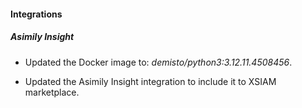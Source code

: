 
#### Integrations

##### Asimily Insight
- Updated the Docker image to: *demisto/python3:3.12.11.4508456*.

- Updated the Asimily Insight integration to include it to XSIAM marketplace.
